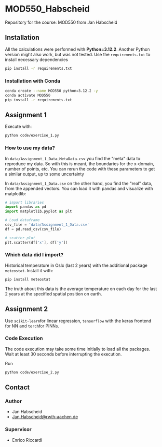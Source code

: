 # MOD550_Habscheid
Repository for the course: MOD550 from Jan Habscheid

## Installation

All the calculations were performed with **Python=3.12.2**.
Another Python version might also work, but was not tested.
Use the `requirements.txt` to install necessary dependencies

``` bash
pip install -r requirements.txt
```

### Installation with Conda

```bash
conda create --name MOD550 python=3.12.2 -y
conda activate MOD550
pip install -r requirements.txt
```

## Assignment 1

Execute with:

``` bash
python code/exercise_1.py
```

### How to use my data?

In `data/Assignment_1_Data_MetaData.csv` you find the "meta" data to reproduce my data. So with this is meant, the boundaries for the x-domain, number of points, etc. 
You can rerun the code with these parameters to get a similar output, up to some uncertainty

In `data/Assignment_1_Data.csv` on the other hand, you find the "real" data, from the appended vectors.
You can load it with pandas and visualize with matplotlib:

``` python
# import libraries
import pandas as pd
import matplotlib.pyplot as plt

# Load dataframe
csv_file = 'data/Assignment_1_Data.csv'
df = pd.read_csv(csv_file)

# scatter plot
plt.scatter(df['x'], df['y'])
```

### Which data did I import?

Historical temperature in Oslo (last 2 years) with the additional package `meteostat`. Install it with:

``` bash
pip install meteostat
```

The truth about this data is the average temperature on each day for the last 2 years at the specified spatial position on earth.

## Assignment 2

Use `scikit-learn`for linear regression, `tensorflow` with the keras frontend for NN and `torch`for PINNs.

### Code Execution

The code execution may take some time initially to load all the packages.
Wait at least 30 seconds before interrupting the execution.

Run

``` bash
python code/exercise_2.py
```

## Contact

### Author

- Jan Habscheid
- [Jan.Habscheid@rwth-aachen.de](mailto:Jan.Habscheid@rwth-aachen.de)

### Supervisor

- Enrico Riccardi
